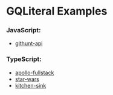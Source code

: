 # GQLiteral Examples

### JavaScript:

- [githunt-api](/githunt-api)

### TypeScript:

- [apollo-fullstack](/apollo-fullstack)
- [star-wars](/star-wars)
- [kitchen-sink](/kitchen-sink)
